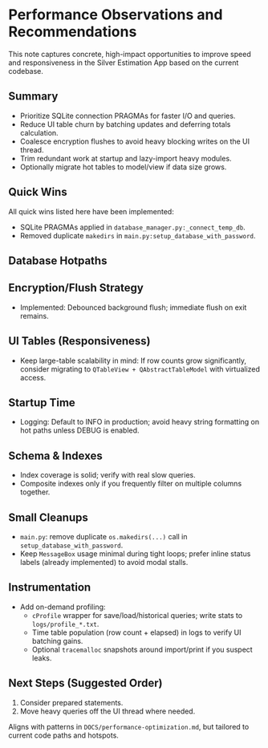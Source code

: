 # Performance Observations and Recommendations

This note captures concrete, high-impact opportunities to improve speed and responsiveness in the Silver Estimation App based on the current codebase.

## Summary
- Prioritize SQLite connection PRAGMAs for faster I/O and queries.
- Reduce UI table churn by batching updates and deferring totals calculation.
- Coalesce encryption flushes to avoid heavy blocking writes on the UI thread.
- Trim redundant work at startup and lazy-import heavy modules.
- Optionally migrate hot tables to model/view if data size grows.

## Quick Wins
All quick wins listed here have been implemented:
- SQLite PRAGMAs applied in `database_manager.py:_connect_temp_db`.
- Removed duplicate `makedirs` in `main.py:setup_database_with_password`.

## Database Hotpaths

## Encryption/Flush Strategy
- Implemented: Debounced background flush; immediate flush on exit remains.

## UI Tables (Responsiveness)
- Keep large-table scalability in mind: If row counts grow significantly, consider migrating to `QTableView + QAbstractTableModel` with virtualized access.


## Startup Time
- Logging: Default to INFO in production; avoid heavy string formatting on hot paths unless DEBUG is enabled.

## Schema & Indexes
- Index coverage is solid; verify with real slow queries.
- Composite indexes only if you frequently filter on multiple columns together.

## Small Cleanups
- `main.py`: remove duplicate `os.makedirs(...)` call in `setup_database_with_password`.
- Keep `MessageBox` usage minimal during tight loops; prefer inline status labels (already implemented) to avoid modal stalls.

## Instrumentation
- Add on-demand profiling:
  - `cProfile` wrapper for save/load/historical queries; write stats to `logs/profile_*.txt`.
  - Time table population (row count + elapsed) in logs to verify UI batching gains.
  - Optional `tracemalloc` snapshots around import/print if you suspect leaks.

## Next Steps (Suggested Order)
1) Consider prepared statements.
2) Move heavy queries off the UI thread where needed.

Aligns with patterns in `DOCS/performance-optimization.md`, but tailored to current code paths and hotspots.
